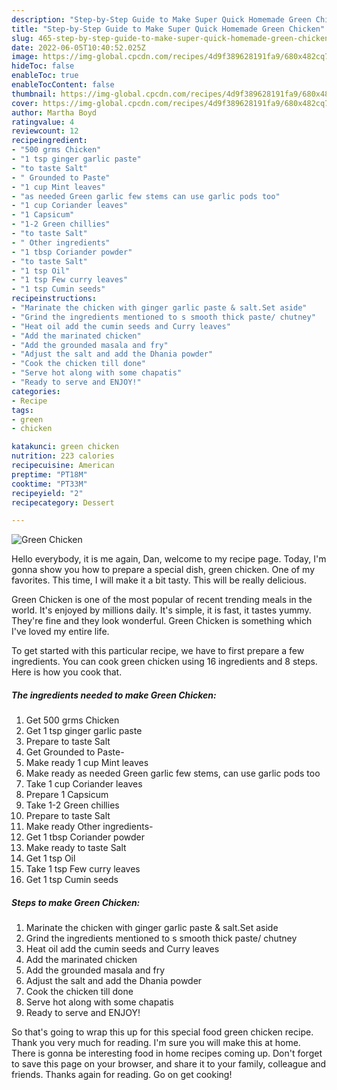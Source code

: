 ```yaml
---
description: "Step-by-Step Guide to Make Super Quick Homemade Green Chicken"
title: "Step-by-Step Guide to Make Super Quick Homemade Green Chicken"
slug: 465-step-by-step-guide-to-make-super-quick-homemade-green-chicken
date: 2022-06-05T10:40:52.025Z
image: https://img-global.cpcdn.com/recipes/4d9f389628191fa9/680x482cq70/green-chicken-recipe-main-photo.jpg
hideToc: false
enableToc: true
enableTocContent: false
thumbnail: https://img-global.cpcdn.com/recipes/4d9f389628191fa9/680x482cq70/green-chicken-recipe-main-photo.jpg
cover: https://img-global.cpcdn.com/recipes/4d9f389628191fa9/680x482cq70/green-chicken-recipe-main-photo.jpg
author: Martha Boyd
ratingvalue: 4
reviewcount: 12
recipeingredient:
- "500 grms Chicken"
- "1 tsp ginger garlic paste"
- "to taste Salt"
- " Grounded to Paste"
- "1 cup Mint leaves"
- "as needed Green garlic few stems can use garlic pods too"
- "1 cup Coriander leaves"
- "1 Capsicum"
- "1-2 Green chillies"
- "to taste Salt"
- " Other ingredients"
- "1 tbsp Coriander powder"
- "to taste Salt"
- "1 tsp Oil"
- "1 tsp Few curry leaves"
- "1 tsp Cumin seeds"
recipeinstructions:
- "Marinate the chicken with ginger garlic paste & salt.Set aside"
- "Grind the ingredients mentioned to s smooth thick paste/ chutney"
- "Heat oil add the cumin seeds and Curry leaves"
- "Add the marinated chicken"
- "Add the grounded masala and fry"
- "Adjust the salt and add the Dhania powder"
- "Cook the chicken till done"
- "Serve hot along with some chapatis"
- "Ready to serve and ENJOY!"
categories:
- Recipe
tags:
- green
- chicken

katakunci: green chicken 
nutrition: 223 calories
recipecuisine: American
preptime: "PT18M"
cooktime: "PT33M"
recipeyield: "2"
recipecategory: Dessert

---
```



![Green Chicken](https://img-global.cpcdn.com/recipes/4d9f389628191fa9/680x482cq70/green-chicken-recipe-main-photo.jpg)

Hello everybody, it is me again, Dan, welcome to my recipe page. Today, I'm gonna show you how to prepare a special dish, green chicken. One of my favorites. This time, I will make it a bit tasty. This will be really delicious.

Green Chicken is one of the most popular of recent trending meals in the world. It's enjoyed by millions daily. It's simple, it is fast, it tastes yummy. They're fine and they look wonderful. Green Chicken is something which I've loved my entire life.




To get started with this particular recipe, we have to first prepare a few ingredients. You can cook green chicken using 16 ingredients and 8 steps. Here is how you cook that.

<!--inarticleads1-->

##### The ingredients needed to make Green Chicken:

1. Get 500 grms Chicken
1. Get 1 tsp ginger garlic paste
1. Prepare to taste Salt
1. Get  Grounded to Paste-
1. Make ready 1 cup Mint leaves
1. Make ready as needed Green garlic few stems, can use garlic pods too
1. Take 1 cup Coriander leaves
1. Prepare 1 Capsicum
1. Take 1-2 Green chillies
1. Prepare to taste Salt
1. Make ready  Other ingredients-
1. Get 1 tbsp Coriander powder
1. Make ready to taste Salt
1. Get 1 tsp Oil
1. Take 1 tsp Few curry leaves
1. Get 1 tsp Cumin seeds




<!--inarticleads2-->

##### Steps to make Green Chicken:

1. Marinate the chicken with ginger garlic paste & salt.Set aside
1. Grind the ingredients mentioned to s smooth thick paste/ chutney
1. Heat oil add the cumin seeds and Curry leaves
1. Add the marinated chicken
1. Add the grounded masala and fry
1. Adjust the salt and add the Dhania powder
1. Cook the chicken till done
1. Serve hot along with some chapatis
1. Ready to serve and ENJOY!



So that's going to wrap this up for this special food green chicken recipe. Thank you very much for reading. I'm sure you will make this at home. There is gonna be interesting food in home recipes coming up. Don't forget to save this page on your browser, and share it to your family, colleague and friends. Thanks again for reading. Go on get cooking!

